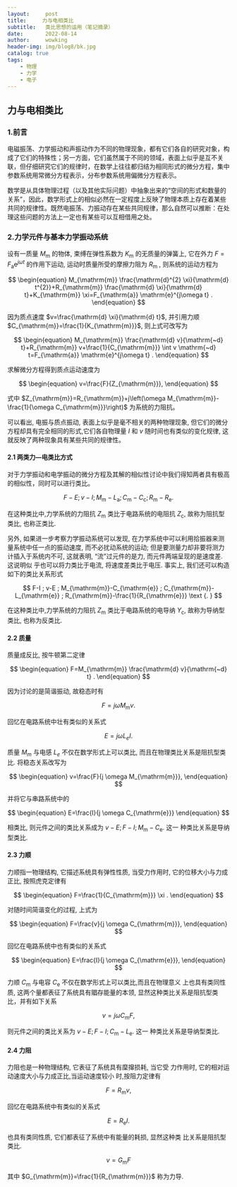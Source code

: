 ```yaml
---
layout:     post
title:     力与电相类比
subtitle:   类比思想的运用（笔记摘录）
date:       2022-08-14
author:     wowking
header-img: img/blog8/bk.jpg
catalog: true
tags:
    - 物理
    - 力学
    - 电子
---
```


## 力与电相类比

### 1.前言

​		电磁振荡、力学振动和声振动作为不同的物理现象，都有它们各自的研究对象，构成了它们的特殊性；另一方面，它们虽然属于不同的领域，表面上似乎是互不关联，但仔细研究它们的规律时，在数学上往往都归结为相同形式的微分方程，集中参数系统用常微分方程表示，分布参数系统用偏微分方程表示。

​		数学是从具体物理过程（以及其他实际问题）中抽象出来的“空间的形式和数量的关系”，因此，数学形式上的相似必然在一定程度上反映了物理本质上存在着某些共同的规律性。既然电振荡、力振动存在某些共同规律，那么自然可以推断：在处理这些问题的方法上一定也有某些可以互相借用之处。



### 2.力学元件与基本力学振动系统

设有一质量 $M_{\mathrm{m}}$ 的物体, 束缚在弹性系数为 $K_{\mathrm{m}}$ 的无质量的弹簧上, 它在外力 $F=F_{\mathrm{a}} \mathrm{e}^{j \omega t}$ 的作用下运动, 运动时质量所受的摩擦力阻为 $R_{\mathrm{m}}$ , 则系统的运动方程为

$$
\begin{equation}
    M_{\mathrm{m}} \frac{\mathrm{d}^{2} \xi}{\mathrm{d} t^{2}}+R_{\mathrm{m}} \frac{\mathrm{d} \xi}{\mathrm{d} t}+K_{\mathrm{m}} \xi=F_{\mathrm{a}} \mathrm{e}^{j\omega t} .
\end{equation}
$$

因为质点速度 $v=\frac{\mathrm{d} \xi}{\mathrm{d} t}$, 并引用力顺 $C_{\mathrm{m}}=\frac{1}{K_{\mathrm{m}}}$, 则上式可改写为

$$
\begin{equation}
    M_{\mathrm{m}} \frac{\mathrm{d} v}{\mathrm{~d} t}+R_{\mathrm{m}} v+\frac{1}{C_{\mathrm{m}}} \int v \mathrm{~d} t=F_{\mathrm{a}} \mathrm{e}^{j\omega t} .
\end{equation}
$$

求解微分方程得到质点运动速度为

$$
\begin{equation}
    v=\frac{F}{Z_{\mathrm{m}}},
\end{equation}
$$

式中 $Z_{\mathrm{m}}=R_{\mathrm{m}}+j\left(\omega M_{\mathrm{m}}-\frac{1}{\omega C_{\mathrm{m}}}\right)$ 为系统的力阻抗。

可以看出, 电振与质点振动, 表面上似乎是毫不相关的两种物理现象, 但它们的微分方程却具有完全相同的形式,它们各自物理量 $I$ 和 $v$ 随时间也有类似的变化规律, 这就反映了两种现象具有某些共同的规律性。


#### 2.1 两类力—电类比方式

对于力学振动和电学振动的微分方程及其解的相似性讨论中我们得知两者具有极高的相似性，同时可以进行类比。

$$
F-E ; v-I ; M_{\mathrm{m}}-L_{\mathrm{a}} ; C_{\mathrm{m}}-C_{\mathrm{c}} ; R_{\mathrm{m}}-R_{\mathrm{e}} .
$$

在这种类比中,力学系统的力阻抗 $Z_{\mathrm{m}}$ 类比于电路系统的电阻抗 $Z_{\mathrm{c}}$, 故称为阻抗型类比, 也称正类比.

另外, 如果进一步考察力学振动系统可以发现, 在力学系统中可以利用拾振器来测量系统中任一点的振动速度, 而不必扰动系统的运动; 但是要测量力却非要将测力计插入于系统内不可, 这就表明, “流”过元件的是力, 而元件两端呈现的是速度差. 这说明似 乎也可以将力类比于电流, 将速度差类比于电压. 事实上, 我们还可以构造如下的类比关系形式

$$
F-I ; v-E ; M_{\mathrm{m}}-C_{\mathrm{e}} ; C_{\mathrm{m}}-L_{\mathrm{e}} ; R_{\mathrm{m}}-\frac{1}{R_{\mathrm{e}}} \text {. }
$$

在这种类比中,力学系统的力阻抗 $Z_{\mathrm{m}}$ 类比于电路系统的电导纳 $Y_{\mathrm{c}}$, 故称为导纳型类比, 也称为反类比.

#### 2.2 质量

质量成反比, 按牛顿第二定律

$$
\begin{equation}
    F=M_{\mathrm{m}} \frac{\mathrm{d} v}{\mathrm{~d} t} .
\end{equation}
$$

因为讨论的是简谐振动, 故稳态时有

$$
\begin{equation}
    F=j \omega M_{\mathrm{m}} v .
\end{equation}
$$

回忆在电路系统中壮有类似的关系式

$$
\begin{equation}
    E=j \omega  L_{e} I.
\end{equation}
$$

质量 $M_{m}$ 与电感 $L_{e}$ 不仅在数学形式上可以类比, 而且在物理类比关系是阻抗型类比. 将稳态关系改写为

$$
\begin{equation}
    v=\frac{F}{j \omega M_{\mathrm{m}}},
\end{equation}
$$

并将它与串路系统中的

$$
\begin{equation}
    E=\frac{I}{j \omega C_{\mathrm{e}}}
\end{equation}
$$

相类比, 则元件之间的类比关系成为 $v-E ; F-I ; M_{\mathrm{m}}-C_{\mathrm{e}}$. 这一 种类比关系是导纳型类比.



#### 2.3 力顺

力顺指一物理结构, 它描述系统具有弹性性质, 当受力作用时, 它的位移大小与力成正比, 按照虎克定律有

$$
\begin{equation}
    F=\frac{1}{C_{\mathrm{m}}} \xi .
\end{equation}
$$

对随时间简谐变化的过程, 上式为

$$
\begin{equation}
    F=\frac{v}{j \omega C_{\mathrm{m}}},
\end{equation}
$$

回忆在电路系统中也有类似的关系式

$$
\begin{equation}
    E=\frac{I}{j \omega C_{\mathrm{e}}},
\end{equation}
$$

力顺 $C_{\mathrm{m}}$ 与电容 $C_{\mathrm{e}}$ 不仅在数学形式上可以类比,而且在物理意义 上也具有类同性质, 这两个量都表征了系统具有䞎存能量的本领, 显然这种类比关系是阻抗型类比，并有如下关系

$$
\begin{equation}
    v=j \omega C_{\mathrm{m}} F,
\end{equation}
$$

 则元件之间的类比关系为 $v-E; F-I; C_{\mathrm{m}}-L_{\mathrm{e}}$. 这一 种类比关系是导纳型类比.





#### 2.4 力阻 

力阻也是一种物理结构, 它表征了系统具有穈撺损耗, 当它受 力作用时, 它的相对运动速度大小与力成正比,当运动速度较小 时,按阻力定律有

$$
\begin{equation}
    F=R_{\mathrm{m}} v,
\end{equation}
$$

回忆在电路系统中有类似的关系式

$$
\begin{equation}
    E=R_{\mathrm{e}} I .
\end{equation}
$$

也具有类同性质, 它们都表征了系统中有能量的耗损, 显然这种类 比关系是阻抗型类比.

$$
\begin{equation}
    v=G_{\mathrm{m}} F
\end{equation}
$$

其中 $G_{\mathrm{m}}=\frac{1}{R_{\mathrm{m}}}$ 称为力导.
